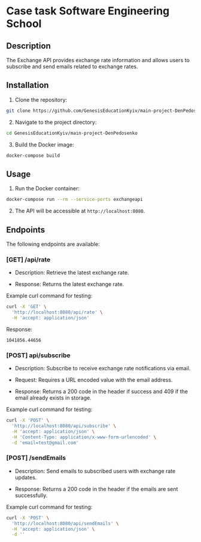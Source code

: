 # Case task Software Engineering School
  
## Description

The Exchange API provides exchange rate information and allows users to subscribe and send emails related to exchange rates.

## Installation

1. Clone the repository:

```bash
git clone https://github.com/GenesisEducationKyiv/main-project-DenPedosenko.git
```

2. Navigate to the project directory:

```bash 
cd GenesisEducationKyiv/main-project-DenPedosenko
```
  
3. Build the Docker image:
```bash 
docker-compose build
```

## Usage

1. Run the Docker container:

```bash 
docker-compose run --rm --service-ports exchangeapi
```

2. The API will be accessible at `http://localhost:8080`.

## Endpoints

The following endpoints are available:

### [GET] /api/rate

- Description: Retrieve the latest exchange rate.

- Response: Returns the latest exchange rate.

Example curl command for testing:

```bash
curl -X 'GET' \
  'http://localhost:8080/api/rate' \
  -H 'accept: application/json'
```

Response:
```
1041856.44656
```

### [POST] api/subscribe

- Description: Subscribe to receive exchange rate notifications via email.

- Request: Requires a URL encoded value with the email address.

- Response: Returns a 200 code in the header if success and 409 if the email already exists in storage.


Example curl command for testing:

```bash
curl -X 'POST' \
  'http://localhost:8080/api/subscribe' \
  -H 'accept: application/json' \
  -H 'Content-Type: application/x-www-form-urlencoded' \
  -d 'email=test@gmail.com'
```
  
### [POST] /sendEmails

- Description: Send emails to subscribed users with exchange rate updates.

- Response: Returns a 200 code in the header if the emails are sent successfully.
  
Example curl command for testing:

```bash
curl -X 'POST' \
  'http://localhost:8080/api/sendEmails' \
  -H 'accept: application/json' \
  -d ''
```
